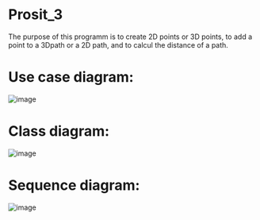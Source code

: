 # Prosit_3
The purpose of this programm is to create 2D points or 3D points, to add a point to a 3Dpath or a 2D path, and to calcul the distance of a path.

# Use case diagram:
![image](https://github.com/AlexCouCesi/Prosit_3/assets/150126263/b414601d-0204-45d4-832f-596f9dcec2e8)

# Class diagram:
![image](https://github.com/AlexCouCesi/Prosit_3/assets/150126263/1971e850-9d42-4d2a-8e7f-3f98d8379e10)

# Sequence diagram:
![image](https://github.com/AlexCouCesi/Prosit_3/assets/150126263/7ef283fa-caaf-4a14-9941-9a2a2b41a066)

